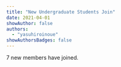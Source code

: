 ```yaml
---
title: "New Undergraduate Students Join"
date: 2021-04-01
showAuthor: false
authors:
  - "yasuhiroinoue"
showAuthorsBadges: false
---
```


7 new members have joined.
